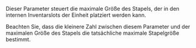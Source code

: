 Dieser Parameter steuert die maximale Größe des Stapels, der in den internen Inventarslots der Einheit platziert werden kann.

Beachten Sie, dass die kleinere Zahl zwischen diesem Parameter und der maximalen Größe des Stapels die tatsächliche maximale Stapelgröße bestimmt.